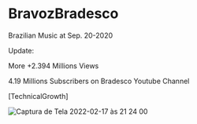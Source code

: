 # BravozBradesco
Brazilian Music at Sep. 20-2020


Update:

More +2.394 Millions Views 

4.19 Millions Subscribers on Bradesco Youtube Channel


[TechnicalGrowth]


![Captura de Tela 2022-02-17 às 21 24 00](https://user-images.githubusercontent.com/70990288/154594173-05bd5389-5c4d-40a4-b9be-4809edf59433.png)
